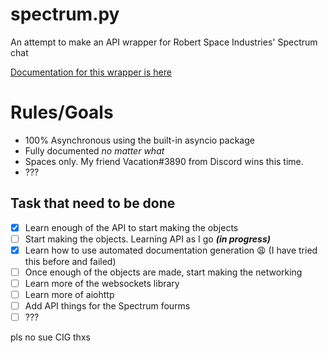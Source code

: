 # spectrum.py
An attempt to make an API wrapper for Robert Space Industries' Spectrum chat

[Documentation for this wrapper is here][doc]

[doc]: http://spectrumpy.readthedocs.io/en/latest/

# Rules/Goals
* 100% Asynchronous using the built-in asyncio package
* Fully documented *no matter what*
* Spaces only. My friend Vacation#3890 from Discord wins this time.
* ???

## Task that need to be done
- [x] Learn enough of the API to start making the objects
- [ ] Start making the objects. Learning API as I go ***(in progress)***
- [x] Learn how to use automated documentation generation 😩 (I have tried this before and failed)
- [ ] Once enough of the objects are made, start making the networking
- [ ] Learn more of the websockets library
- [ ] Learn more of aiohttp
- [ ] Add API things for the Spectrum fourms
- [ ] ???

pls no sue CIG thxs
